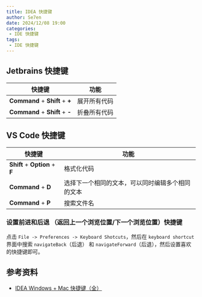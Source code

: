 ```yaml
---
title: IDEA 快捷键
author: Se7en
date: 2024/12/08 19:00
categories:
 - IDE 快捷键
tags:
 - IDE 快捷键
---
```


## Jetbrains 快捷键

|  快捷键   | 功能  |
|  ----  | ----  |
| **Command** + **Shift** + **+**  | 展开所有代码 |
| **Command** + **Shift** + **-**  | 折叠所有代码 |

## VS Code 快捷键

|  快捷键   | 功能  |
|  ----  | ----  |
| **Shift** + **Option** + **F**  | 格式化代码 |
| **Command** + **D**  |  选择下一个相同的文本，可以同时编辑多个相同的文本 |
| **Command** + **P**  |  搜索文件名 |

### 设置前进和后退 （返回上一个浏览位置/下一个浏览位置）快捷键

点击 `File -> Preferences -> Keyboard Shotcuts`，然后在 `keyboard shortcut` 界面中搜索 `navigateBack`（后退） 和 `navigateForward`（后退），然后设置喜欢的快捷键即可。

## 参考资料

- [IDEA Windows + Mac 快捷键（全）](https://cloud.tencent.com/developer/article/1767794)
